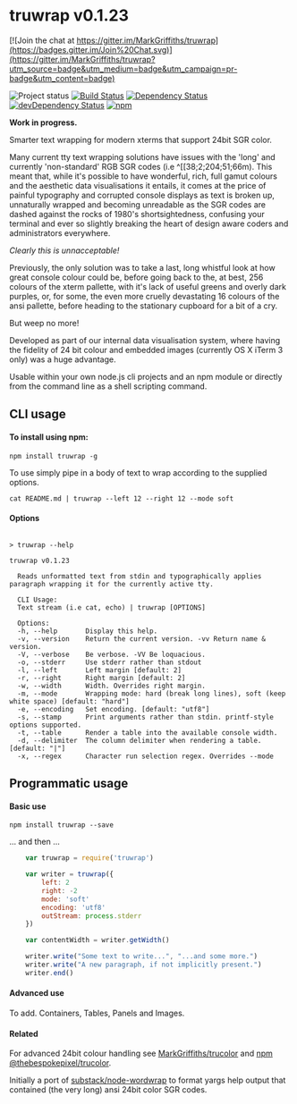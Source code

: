# truwrap v0.1.23

[![Join the chat at https://gitter.im/MarkGriffiths/truwrap](https://badges.gitter.im/Join%20Chat.svg)](https://gitter.im/MarkGriffiths/truwrap?utm_source=badge&utm_medium=badge&utm_campaign=pr-badge&utm_content=badge)

![Project status](http://img.shields.io/badge/status-alpha-red.svg?style=flat) [![Build Status](http://img.shields.io/travis/MarkGriffiths/truwrap.svg?branch=master&style=flat)](https://travis-ci.org/MarkGriffiths/truwrap) [![Dependency Status](http://img.shields.io/david/MarkGriffiths/truwrap.svg?style=flat)](https://david-dm.org/MarkGriffiths/truwrap) [![devDependency Status](http://img.shields.io/david/dev/MarkGriffiths/truwrap.svg?style=flat)](https://david-dm.org/MarkGriffiths/truwrap#info=devDependencies) [![npm](https://img.shields.io/npm/v/truwrap.svg?style=flat)](https://www.npmjs.com/package/truwrap)

__Work in progress.__

Smarter text wrapping for modern xterms that support 24bit SGR color.

Many current tty text wrapping solutions have issues with the 'long' and currently 'non-standard' RGB SGR codes (i.e ^[[38;2;204;51;66m). This meant that, while it's possible to have wonderful, rich, full gamut colours and the aesthetic data visualisations it entails, it comes at the price of painful typography and corrupted console displays as text is broken up, unnaturally wrapped and becoming unreadable as the SGR codes are dashed against the rocks of 1980's shortsightedness, confusing your terminal and ever so slightly breaking the heart of design aware coders and administrators everywhere.

_Clearly this is unnacceptable!_

Previously, the only solution was to take a last, long whistful look at how great console colour could be, before going back to the, at best, 256 colours of the xterm pallette, with it's lack of useful greens and overly dark purples, or, for some, the even more cruelly devastating 16 colours of the ansi pallette, before heading to the stationary cupboard for a bit of a cry.

But weep no more!

Developed as part of our internal data visualisation system, where having the fidelity of 24 bit colour and embedded images (currently OS X iTerm 3 only) was a huge advantage.

Usable within your own node.js cli projects and an npm module or directly from the command line as a shell scripting command.

## CLI usage

#### To install using npm:

    npm install truwrap -g

To use simply pipe in a body of text to wrap according to the supplied options.

    cat README.md | truwrap --left 12 --right 12 --mode soft

#### Options

```console

> truwrap --help

truwrap v0.1.23

  Reads unformatted text from stdin and typographically applies paragraph wrapping it for the currently active tty.

  CLI Usage:
  Text stream (i.e cat, echo) | truwrap [OPTIONS]

  Options:
  -h, --help       Display this help.
  -v, --version    Return the current version. -vv Return name & version.
  -V, --verbose    Be verbose. -VV Be loquacious.
  -o, --stderr     Use stderr rather than stdout
  -l, --left       Left margin [default: 2]
  -r, --right      Right margin [default: 2]
  -w, --width      Width. Overrides right margin.
  -m, --mode       Wrapping mode: hard (break long lines), soft (keep white space) [default: "hard"]
  -e, --encoding   Set encoding. [default: "utf8"]
  -s, --stamp      Print arguments rather than stdin. printf-style options supported.
  -t, --table      Render a table into the available console width.
  -d, --delimiter  The column delimiter when rendering a table. [default: "|"]
  -x, --regex      Character run selection regex. Overrides --mode

```

## Programmatic usage

#### Basic use

    npm install truwrap --save

... and then ...

```js
	var truwrap = require('truwrap')

	var writer = truwrap({
		left: 2
		right: -2
		mode: 'soft'
		encoding: 'utf8'
		outStream: process.stderr
	})

	var contentWidth = writer.getWidth()

	writer.write("Some text to write...", "...and some more.")
	writer.write("A new paragraph, if not implicitly present.")
	writer.end()
```

#### Advanced use

To add. Containers, Tables, Panels and Images.

#### Related

For advanced 24bit colour handling see [MarkGriffiths/trucolor](https://github.com/MarkGriffiths/trucolor) and [npm @thebespokepixel/trucolor](https://www.npmjs.com/package/@thebespokepixel/trucolor).


Initially a port of [substack/node-wordwrap](https://github.com/substack/node-wordwrap) to format yargs help output that contained (the very long) ansi 24bit color SGR codes.
